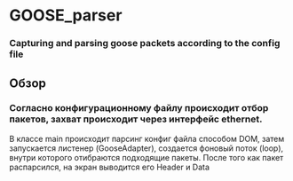 # GOOSE_parser
### Capturing and parsing goose packets according to the config file
## Обзор
### Согласно конфигурационному файлу происходит отбор пакетов, захват происходит через интерфейс ethernet.
В классе main происходит парсинг конфиг файла способом DOM, затем запускается листенер (GooseAdapter), создается фоновый поток (loop), внутри которого отибраются подходящие пакеты.
После того как пакет распарсился, на экран выводится его Header и Data
